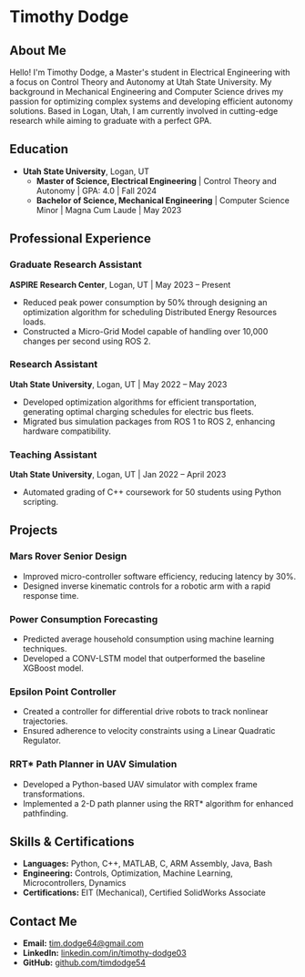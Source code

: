 # Timothy Dodge

## About Me

Hello! I'm Timothy Dodge, a Master's student in Electrical Engineering with a focus on Control Theory and Autonomy at Utah State University. My background in Mechanical Engineering and Computer Science drives my passion for optimizing complex systems and developing efficient autonomy solutions. Based in Logan, Utah, I am currently involved in cutting-edge research while aiming to graduate with a perfect GPA.

## Education

- **Utah State University**, Logan, UT
  - **Master of Science, Electrical Engineering** | Control Theory and Autonomy | GPA: 4.0 | Fall 2024
  - **Bachelor of Science, Mechanical Engineering** | Computer Science Minor | Magna Cum Laude | May 2023

## Professional Experience

### Graduate Research Assistant

**ASPIRE Research Center**, Logan, UT | May 2023 – Present

- Reduced peak power consumption by 50% through designing an optimization algorithm for scheduling Distributed Energy Resources loads.
- Constructed a Micro-Grid Model capable of handling over 10,000 changes per second using ROS 2.

### Research Assistant

**Utah State University**, Logan, UT | May 2022 – May 2023

- Developed optimization algorithms for efficient transportation, generating optimal charging schedules for electric bus fleets.
- Migrated bus simulation packages from ROS 1 to ROS 2, enhancing hardware compatibility.

### Teaching Assistant

**Utah State University**, Logan, UT | Jan 2022 – April 2023

- Automated grading of C++ coursework for 50 students using Python scripting.

## Projects

### Mars Rover Senior Design

- Improved micro-controller software efficiency, reducing latency by 30%.
- Designed inverse kinematic controls for a robotic arm with a rapid response time.

### Power Consumption Forecasting

- Predicted average household consumption using machine learning techniques.
- Developed a CONV-LSTM model that outperformed the baseline XGBoost model.

### Epsilon Point Controller

- Created a controller for differential drive robots to track nonlinear trajectories.
- Ensured adherence to velocity constraints using a Linear Quadratic Regulator.

### RRT* Path Planner in UAV Simulation

- Developed a Python-based UAV simulator with complex frame transformations.
- Implemented a 2-D path planner using the RRT* algorithm for enhanced pathfinding.

## Skills & Certifications

- **Languages:** Python, C++, MATLAB, C, ARM Assembly, Java, Bash
- **Engineering:** Controls, Optimization, Machine Learning, Microcontrollers, Dynamics
- **Certifications:** EIT (Mechanical), Certified SolidWorks Associate

## Contact Me

- **Email:** [tim.dodge64@gmail.com](mailto:tim.dodge64@gmail.com)
- **LinkedIn:** [linkedin.com/in/timothy-dodge03](https://www.linkedin.com/in/timothy-dodge03)
- **GitHub:** [github.com/timdodge54](https://github.com/timdodge54)
